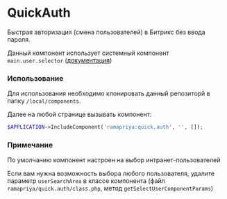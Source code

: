 # QuickAuth

Быстрая авторизация (смена пользователей) в Битрикс без ввода пароля.

Данный компонент использует системный компонент `main.user.selector` ([документация](https://dev.1c-bitrix.ru/api_d7/bitrix/main/systemcomponents/mainuserselector/index.php))

### Использование

Для использования необходимо клонировать данный репозиторй в папку `/local/components`.

Далее на любой странице вызывать компонент:

```php
$APPLICATION->IncludeComponent('ramapriya:quick.auth', '', []);
```

### Примечание

По умолчанию компонент настроен на выбор интранет-пользователей

Если вам нужна возможность выбора любого пользователя, удалите параметр `userSearchArea` в классе компонента (файл `ramapriya/quick.auth/class.php`, метод `getSelectUserComponentParams`)